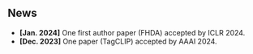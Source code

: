 ## News

- **[Jan. 2024]** One first author paper (FHDA) accepted by ICLR 2024.
- **[Dec. 2023]** One paper (TagCLIP) accepted by AAAI 2024.